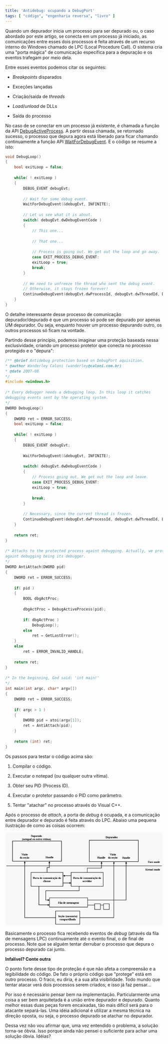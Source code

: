 ```yaml
---
title: 'Antidebug: ocupando a DebugPort'
tags: [ "código", "engenharia reversa", "livro" ]
---
```


Quando um depurador inicia um processo para ser depurado ou, o caso abordado por este artigo, se conecta em um processo já iniciado, as comunicações entre esses dois processos é feita através de um recurso interno do Windows chamado de LPC (Local Procedure Call). O sistema cria uma "porta mágica" de comunicação específica para a depuração e os eventos trafegam por meio dela.



Entre esses eventos podemos citar os seguintes:




    
  * _Breakpoints_ disparados

    
  * Exceções lançadas

    
  * Criação/saída de _threads_

    
  * _Load_/_unload_ de DLLs

    
  * Saída do processo



No caso de se conectar em um processo já existente, é chamada a função da API [DebugActiveProcess](http://www.google.com/url?sa=t&ct=res&cd=1&url=http%3A%2F%2Fmsdn2.microsoft.com%2Fen-us%2Flibrary%2Fms679295.aspx&ei=cqDERvWoA4GKerippJ0M&usg=AFQjCNFzrdQ83SQzTQxBiT9iEauTFyUPcA&sig2=4p-HOh1Wk6uhDYD0ceEMDw). A partir dessa chamada, se retornado sucesso, o processo que depura agora está liberado para ficar chamando continuamente a função API [WaitForDebugEvent](http://www.google.com/url?sa=t&ct=res&cd=1&url=http%3A%2F%2Fmsdn2.microsoft.com%2Fen-us%2Flibrary%2Fms681423.aspx&ei=sqDERq-OFpuOeZC4lJIM&usg=AFQjCNEaUTTzw3ZLCcI35UMrbDAym4lLDg&sig2=GfQ_1OH4BLoOKFmCHXGYDA). E o código se resume a isto:

```cpp
void DebugLoop()
{
	bool exitLoop = false;

	while( ! exitLoop )
	{
		DEBUG_EVENT debugEvt;

		// Wait for some debug event.
		WaitForDebugEvent(&debugEvt, INFINITE);

		// Let us see what it is about.
		switch( debugEvt.dwDebugEventCode )
		{
			// This one...

			// That one...

			// Process is going out. We get out the loop and go away.
			case EXIT_PROCESS_DEBUG_EVENT:
			exitLoop = true;
			break;
		}

		// We need to unfreeze the thread who sent the debug event.
		// Otherwise, it stays frozen forever!
		ContinueDebugEvent(debugEvt.dwProcessId, debugEvt.dwThreadId, DBG_EXCEPTION_NOT_HANDLED);
	}
} 

```


O detalhe interessante desse processo de comunicação depurador/depurado é que um processo só pode ser depurado por apenas UM depurador. Ou seja, enquanto houver um processo depurando outro, os outros processos só ficam na vontade.

Partindo desse princípio, podemos imaginar uma proteção baseada nessa exclusividade, criando um processo protetor que conecta no processo protegido e o "depura":

```cpp
/** @brief Antidebug protection based on DebugPort aquisition.
* @author Wanderley Caloni (wanderley@caloni.com.br)
* @date 2007-08
*/
#include <windows.h>

/* Every debugger needs a debugging loop. In this loop it catches
debugging events sent by the operating system.
*/
DWORD DebugLoop()
{
	DWORD ret = ERROR_SUCCESS;
	bool exitLoop = false;

	while( ! exitLoop )
	{
		DEBUG_EVENT debugEvt;

		WaitForDebugEvent(&debugEvt, INFINITE);

		switch( debugEvt.dwDebugEventCode )
		{
			// Process going out. We get out the loop and leave.
			case EXIT_PROCESS_DEBUG_EVENT:
			exitLoop = true;

			break;
		}

		// Necessary, since the current thread is frozen.
		ContinueDebugEvent(debugEvt.dwProcessId, debugEvt.dwThreadId, DBG_EXCEPTION_NOT_HANDLED);
	}

	return ret;
}

/* Attachs to the protected process againt debugging. Actually, we protect it
againt debugging being its debugger.
*/
DWORD AntiAttach(DWORD pid)
{
	DWORD ret = ERROR_SUCCESS;

	if( pid )
	{
		BOOL dbgActProc;

		dbgActProc = DebugActiveProcess(pid);

		if( dbgActProc )
			DebugLoop();
		else
			ret = GetLastError();
	}
	else
		ret = ERROR_INVALID_HANDLE;

	return ret;
}

/* In the beginning, God said: 'int main!'
*/
int main(int argc, char* argv[])
{
	DWORD ret = ERROR_SUCCESS;

	if( argc > 1 )
	{
		DWORD pid = atoi(argv[1]);
		ret = AntiAttach(pid);
	}

	return (int) ret;
} 

```


Os passos para testar o código acima são:




    
  1. Compilar o código.

    
  2. Executar o notepad (ou qualquer outra vítima).

    
  3. Obter seu PID (Process ID).

    
  4. Executar o protetor passando o PID como parâmetro.

    
  5. Tentar "atachar" no processo através do Visual C++.



Após o processo de _attach_, a porta de _debug_ é ocupada, e a comunicação entre depurador e depurado é feita através do LPC. Abaixo uma pequena ilustração de como as coisas ocorrem:

[![Como funciona o LPC](/images/debug-port.gif)](/images/debug-port.gif)

Basicamente o processo fica recebendo eventos de _debug_ (através da fila de mensagens LPC) continuamente até o evento final, o de final de processo. Note que se alguém tentar derrubar o processo que depura o processo depurado cai junto.

**Infalível? Conte outra**

O ponto forte desse tipo de proteção é que não afeta a compreensão e a legibilidade do código. De fato o próprio código que "protege" está em outro processo. O fraco, eu diria, é a sua alta visibilidade. Todo mundo que tentar atacar verá dois processos serem criados; e isso já faz pensar...

Por isso é necessário pensar bem na implementação. Particularmente uma coisa a ser bem arquitetada é a união entre depurador e depurado. Quanto melhor essas duas peças forem encaixadas, tão mais difícil será para o atacante separá-las. Uma idéia adicional é utilizar a mesma técnica na direção oposta, ou seja, o processo depurado se atachar no depurador.

Dessa vez não vou afirmar que, uma vez entendido o problema, a solução torna-se óbvia. Isso porque ainda não pensei o suficiente para achar uma solução óbvia. Idéias?
